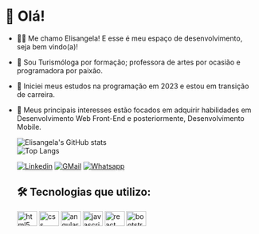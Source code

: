 #  👋 Olá!
- 👩🏻 Me chamo Elisangela! E esse é meu espaço de desenvolvimento, seja bem vindo(a)!
- 👀 Sou Turismóloga por formação; professora de artes por ocasião e programadora por paixão.
- 🌱 Iniciei meus estudos na programação em 2023 e estou em transição de carreira.
- 💞️ Meus principais interesses estão focados em adquirir habilidades em Desenvolvimento Web Front-End e posteriormente, Desenvolvimento Mobile.

   ![Elisangela's GitHub stats](https://github-readme-stats.vercel.app/api?username=eli-andrade-dev&show_icons=true&theme=radical)
  <br>
   ![Top Langs](https://github-readme-stats.vercel.app/api/top-langs/?username=eli-andrade-dev&hide_progress=true)

   [![Linkedin](https://img.shields.io/badge/LinkedIn-0077B5?style=for-the-badge&logo=linkedin&logoColor=white)](https://www.linkedin.com/in/elisangela-andrade-2b7053224/)
   [![GMail](https://img.shields.io/badge/Gmail-D14836?style=for-the-badge&logo=gmail&logoColor=white)](elisangelaandrade890@gmail.com)
   [![Whatsapp](https://img.shields.io/badge/WhatsApp-25D366?style=for-the-badge&logo=whatsapp&logoColor=white)](https://wa.me/qr/DL5JFXLJ7BLLP1)

  ## 🛠️ Tecnologias que utilizo:
    <div>
      <img align="center" alt="html5" height= "30" width="40" src="https://cdn.jsdelivr.net/gh/devicons/devicon@latest/icons/html5/html5-original-wordmark.svg"/>
      <img align="center" alt="css" height= "30" width="40" src="https://cdn.jsdelivr.net/gh/devicons/devicon@latest/icons/css3/css3-original-wordmark.svg"/>
      <img align="center" alt="angular" height= "30" width="40" src="https://cdn.jsdelivr.net/gh/devicons/devicon@latest/icons/angular/angular-original.svg"/>
      <img align="center" alt="javascript" height= "30" width="40" src="https://cdn.jsdelivr.net/gh/devicons/devicon@latest/icons/javascript/javascript-original.svg"/>
      <img align="center" alt="react" height= "30" width="40" src="https://cdn.jsdelivr.net/gh/devicons/devicon@latest/icons/react/react-original-wordmark.svg"/>
      <img align="center" alt="bootstrap" height= "30" width="40" src="https://cdn.jsdelivr.net/gh/devicons/devicon@latest/icons/bootstrap/bootstrap-original-wordmark.svg"/>
    </div>


     <!--- para mais tecnologias >>>  (https://devicon.dev/) <img align="center" alt="html5" height= "30" width="40" src= />
    </div> --->

   

  
  

  

<!---
eli-andrade-dev/eli-andrade-dev is a ✨ special ✨ repository because its `README.md` (this file) appears on your GitHub profile.
You can click the Preview link to take a look at your changes.
--->
